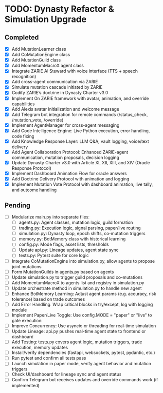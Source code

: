 # TODO: Dynasty Refactor & Simulation Upgrade

## Completed
- [x] Add MutationLearner class
- [x] Add CoMutationEngine class
- [x] Add MutationGuild class
- [x] Add MomentumMacroX agent class
- [x] Integrate ZARIE AI Steward with voice interface (TTS + speech recognition)
- [x] Add cross-agent communication via ZARIE
- [x] Simulate mutation cascade initiated by ZARIE
- [x] Codify ZARIE’s doctrine in Dynasty Charter v3.0
- [x] Implement On ZARIE framework with avatar, animation, and override capabilities
- [x] Add Alexis avatar initialization and welcome message
- [x] Add Telegram bot integration for remote commands (/status_check, /mutation_vote, /override)
- [x] Implement AgentManager for cross-agent messaging
- [x] Add Code Intelligence Engine: Live Python execution, error handling, code fixing
- [x] Add Knowledge Response Layer: LLM Q&A, vault logging, voice/text delivery
- [x] Add Agent Collaboration Protocol: Enhanced ZARIE-agent communication, mutation proposals, decision logging
- [x] Update Dynasty Charter v3.0 with Article XI, XII, XIII, and XIV (Oracle Response Protocol)
- [x] Implement Dashboard Animation Flow for oracle answers
- [x] Add Doctrine Delivery Protocol with animation and logging
- [x] Implement Mutation Vote Protocol with dashboard animation, live tally, and outcome handling

## Pending
- [ ] Modularize main.py into separate files:
  - [ ] agents.py: Agent classes, mutation logic, guild formation
  - [ ] trading.py: Execution logic, signal parsing, paper/live routing
  - [ ] simulation.py: Dynasty loop, epoch shifts, co-mutation triggers
  - [ ] memory.py: BotMemory class with historical learning
  - [ ] config.py: Mode flags, asset lists, thresholds
  - [ ] Update api.py: Lineage updates, agent state sync
  - [ ] tests.py: Pytest suite for core logic
- [ ] Integrate CoMutationEngine into simulation.py, allow agents to propose joint mutations
- [ ] Form MutationGuilds in agents.py based on agents
- [ ] Update simulation.py to trigger guild proposals and co-mutations
- [ ] Add MomentumMacroX to agents list and registry in simulation.py
- [ ] Update orchestrate method in simulation.py to handle new agent
- [ ] Enhance BotMemory Learning: Adjust agent params (e.g. accuracy, risk tolerance) based on trade outcomes
- [ ] Add Error Handling: Wrap critical blocks in try/except, log with logging module
- [ ] Implement Paper/Live Toggle: Use config.MODE = "paper" or "live" to gate execution
- [ ] Improve Concurrency: Use asyncio or threading for real-time simulation
- [ ] Update Lineage: api.py pushes real-time agent state to frontend or dashboard
- [ ] Add Testing: tests.py covers agent logic, mutation triggers, trade execution, memory updates
- [ ] Install/verify dependencies (fastapi, websockets, pytest, pydantic, etc.)
- [ ] Run pytest and confirm all tests pass
- [ ] Launch simulation in paper mode, verify agent behavior and mutation triggers
- [ ] Check UI/dashboard for lineage sync and agent status
- [ ] Confirm Telegram bot receives updates and override commands work (if implemented)
